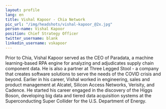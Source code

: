 ```yaml
---
layout: profile
lang: en
title: Vishal Kapoor - Chia Network
pic_url: "/img/headshots/vishal-kapoor_@2x.jpg"
person-name: Vishal Kapoor
position: Chief Strategy Officer
twitter_username: blank
linkedin_username: vskapoor
---
```


Prior to Chia, Vishal Kapoor served as the CEO of Paradata, a machine learning-based RPA engine for analyzing and adjudicates supply chain component data. He is also a partner at Three Legged Stool - a company that creates software solutions to serve the needs of the COVID crisis and beyond. Earlier in his career, Vishal worked in engineering, sales and product management at Alcatel, Silicon Access Networks, Verisity, and Cadence. He started his career engaged in the discovery of the Higgs Boson, developing big data and tiered data acquisition systems at the Superconducting Super Collider for the U.S. Department of Energy.